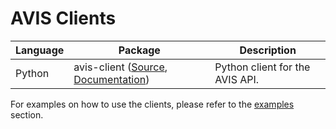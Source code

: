 # AVIS Clients

| Language | Package                                                                                                                                                                                | Description                     |
|----------|----------------------------------------------------------------------------------------------------------------------------------------------------------------------------------------|---------------------------------|
| Python   | avis-client ([Source](https://github.com/vuengineering/public/tree/main/clients/python/avis-client/generated), [Documentation](http://localhost:8888/api/clients/python/avis_client/)) | Python client for the AVIS API. |

For examples on how to use the clients, please refer to the [examples](../../examples) section.
